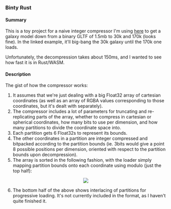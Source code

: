 ### Binty Rust

#### Summary
This is a toy project for a naive integer compressor I'm using [here](https://shreet.surge.sh) to get a galaxy model down from a binary GLTF of 1.5mb to 30k and 170k (looks fine). In the linked example, it'll big-bang the 30k galaxy until the 170k one loads.

Unfortunately, the decompression takes about 150ms, and I wanted to see how fast it is in Rust/WASM.

#### Description

The gist of how the compressor works:

1. It assumes that we're just dealing with a big Float32 array of cartesian coordinates (as well as an array of RGBA values corresponding to those coordinates, but it's dealt with separately).
2. The compressor includes a lot of parameters for truncating and re-replicating parts of the array, whether to compress in cartesian or spherical coordinates, how many bits to use per dimension, and how many partitions to divide the coordinate space into.
3. Each partition gets 6 Float32s to represent its bounds.
4. The other coordinates in a partition are integer compressed and bitpacked according to the partition bounds (ie. 3bits would give a point 8 possible positions per dimension, oriented with respect to the partition bounds upon decompression).
5. The array is sorted in the following fashion, with the loader simply mapping partition bounds onto each coordinate using modulo (just the top half):

<p align="center">
    <img src="https://user-images.githubusercontent.com/2810775/127161534-c47da5e8-82c3-4de5-a351-15beb9570c5c.png"/>
</p>

6. The bottom half of the above shows interlacing of partitions for progressive loading. It's not currently included in the format, as I haven't quite finished it.
